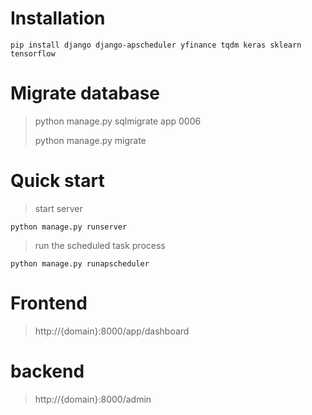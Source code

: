# Installation
```
pip install django django-apscheduler yfinance tqdm keras sklearn tensorflow
```
# Migrate database
> python manage.py sqlmigrate app 0006
> 
> python manage.py migrate

# Quick start
> start server
```
python manage.py runserver
```
> run the scheduled task process 
```
python manage.py runapscheduler
```

# Frontend
> http://{domain}:8000/app/dashboard

# backend
> http://{domain}:8000/admin

